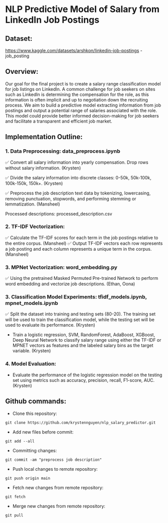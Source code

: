 # NLP Predictive Model of Salary from LinkedIn Job Postings

## Dataset:
https://www.kaggle.com/datasets/arshkon/linkedin-job-postings - job_posting

## Overview:

Our goal for the final project is to create a salary range classification model for job listings on LinkedIn. A common challenge for job seekers on sites such as LinkedIn is determining the compensation for the role, as this information is often implicit and up to negotiation down the recruiting process. We aim to build a predictive model extracting information from job postings and output a potential range of salaries associated with the role. This model could provide better informed decision-making for job seekers and facilitate a transparent and efficient job market.


## Implementation Outline:
### 1. Data Preprocessing: data_preprocess.ipynb
✅ Convert all salary information into yearly compensation. Drop rows without salary information. (Krysten)

✅ Divide the salary information into discrete classes: 0-50k, 50k-100k, 100k-150k, 150k+. (Krysten)

✅ Preprocess the job description text data by tokenizing, lowercasing, removing punctuation, stopwords, and performing stemming or lemmatization. (Mansheel)

Processed descriptions: processed_description.csv 


### 2. TF-IDF Vectorization:
✅ Calculate the TF-IDF scores for each term in the job postings relative to the entire corpus. (Mansheel)
✅ Output TF-IDF vectors each row represents a job posting and each column represents a unique term in the corpus. (Mansheel)

### 3. MPNet Vectorization: word_embedding.py
✅ Using the pretrained Masked Permuted Pre-trained Network to perform word embedding and vectorize job descriptions. (Ethan, Oona)

### 3. Classification Model Experiments: tfidf_models.ipynb, mpnet_models.ipynb
✅ Split the dataset into training and testing sets (80-20). The training set will be used to train the classification model, while the testing set will be used to evaluate its performance. (Krysten)

- Train a logistic regression, SVM, RandomForest, AdaBoost, XGBoost, Deep Neural Network to  classify salary range using either the TF-IDF or MPNET vectors as features and the labeled salary bins as the target variable. (Krysten)
  
### 4. Model Evaluation:
- Evaluate the performance of the logistic regression model on the testing set using metrics such as accuracy, precision, recall, F1-score, AUC. (Krysten)

## Github commands:
- Clone this repository:
```
git clone https://github.com/krystennguyen/nlp_salary_predictor.git
```
- Add new files before commit:
```
git add --all
```
- Committing changes:
```
git commit -am "preprocess job description"
```
- Push local changes to remote repository:
```
git push origin main
```
- Fetch new changes from remote repository:
```
git fetch
```
- Merge new changes from remote repository:
```
git pull
```
